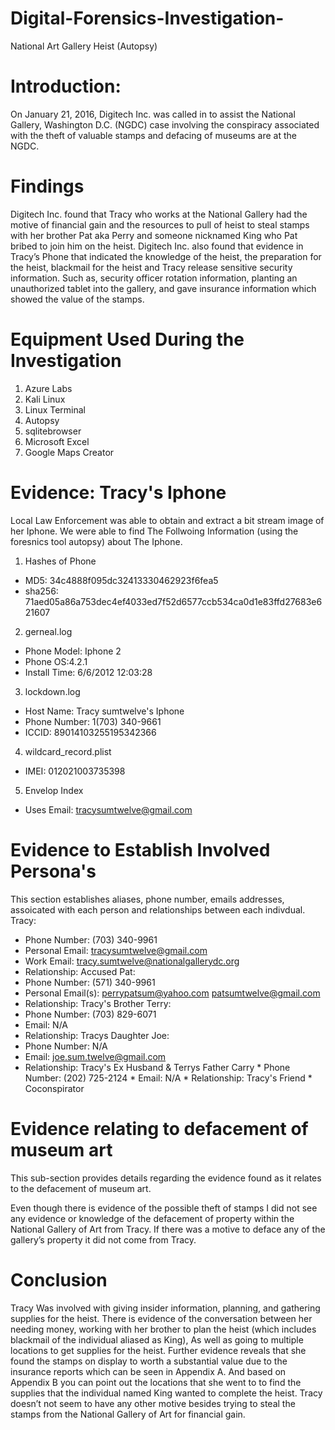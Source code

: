 # Digital-Forensics-Investigation-
National Art Gallery Heist (Autopsy) 
# Introduction:
On January 21, 2016, Digitech Inc. was called in to assist the National Gallery, Washington D.C. (NGDC) case involving the conspiracy associated with the theft of valuable stamps and defacing of museums are at the NGDC. 
# Findings
Digitech Inc. found that Tracy who works at the National Gallery had the motive of financial gain and the resources to pull of heist to steal stamps with her brother Pat aka Perry and someone nicknamed King who Pat bribed to join him on the heist. Digitech Inc. also found that evidence in Tracy’s Phone that indicated the knowledge of the heist, the preparation for the heist, blackmail for the heist and Tracy release sensitive security information. Such as, security officer rotation information, planting an unauthorized tablet into the gallery, and gave insurance information which showed the value of the stamps. 
# Equipment Used During the Investigation
1) Azure Labs
2) Kali Linux
3) Linux Terminal 
4) Autopsy
5) sqlitebrowser
6) Microsoft Excel
7) Google Maps Creator
# Evidence: Tracy's Iphone
Local Law Enforcement was able to obtain and extract a bit stream image of her Iphone. We were able to find The Follwoing Information (using the foresnics tool autopsy) about The Iphone. 
1) Hashes of Phone
  * MD5: 34c4888f095dc32413330462923f6fea5
  * sha256: 71aed05a86a753dec4ef4033ed7f52d6577ccb534ca0d1e83ffd27683e621607
2) gerneal.log
  * Phone Model: Iphone 2
  * Phone OS:4.2.1
  * Install Time: 6/6/2012 12:03:28
3) lockdown.log
  * Host Name: Tracy sumtwelve's Iphone 
  * Phone Number: 1(703) 340-9661
  * ICCID: 89014103255195342366
4) wildcard_record.plist
  * IMEI: 012021003735398
5) Envelop Index
  * Uses Email: tracysumtwelve@gmail.com
# Evidence to Establish Involved Persona's 
This section establishes aliases, phone number, emails addresses, assoicated with each person and relationships between each indivdual.
Tracy: 
 * Phone Number: (703) 340-9961
 * Personal Email: tracysumtwelve@gmail.com
 * Work Email: tracy.sumtwelve@nationalgallerydc.org
 * Relationship: Accused
Pat: 
 * Phone Number: (571) 340-9961
 * Personal Email(s): perrypatsum@yahoo.com
                      patsumtwelve@gmail.com
 * Relationship: Tracy's Brother
 Terry: 
  * Phone Number: (703) 829-6071 
  * Email: N/A
  * Relationship: Tracys Daughter
  Joe: 
   * Phone Number: N/A
   * Email: joe.sum.twelve@gmail.com
   * Relationship: Tracy's Ex Husband & Terrys Father
   Carry
    * Phone Number: (202) 725-2124
    * Email: N/A
    * Relationship: Tracy's Friend * Coconspirator
# Evidence relating to defacement of museum art
This sub-section provides details regarding the evidence found as it relates to the defacement of museum art. 

Even though there is evidence of the possible theft of stamps I did not see any evidence or knowledge of the defacement of property within the National Gallery of Art from Tracy. If there was a motive to deface any of the gallery’s property it did not come from Tracy. 
# Conclusion
Tracy Was involved with giving insider information, planning, and gathering supplies for the heist. There is evidence of the conversation between her needing money, working with her brother to plan the heist (which includes blackmail of the individual aliased as King), As well as going to multiple locations to get supplies for the heist. Further evidence reveals that she found the stamps on display to worth a substantial value due to the insurance reports which can be seen in Appendix A. And based on Appendix B you can point out the locations that she went to to find the supplies that the individual named King wanted to complete the heist. Tracy doesn’t not seem to have any other motive besides trying to steal the stamps from the National Gallery of Art for financial gain. 
